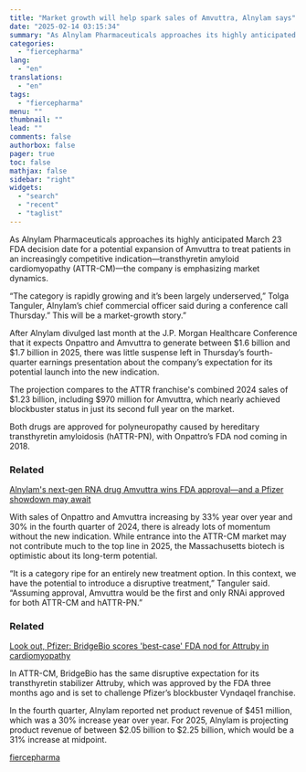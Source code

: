 ```yaml
---
title: "Market growth will help spark sales of Amvuttra, Alnylam says"
date: "2025-02-14 03:15:34"
summary: "As Alnylam Pharmaceuticals approaches its highly anticipated March 23 FDA decision date for a potential expansion of Amvuttra to treat patients in an increasingly competitive indication—transthyretin amyloid cardiomyopathy (ATTR-CM)—the company is emphasizing market dynamics. “The category is rapidly growing and it’s been largely underserved,” Tolga Tanguler, Alnylam’s chief commercial officer..."
categories:
  - "fiercepharma"
lang:
  - "en"
translations:
  - "en"
tags:
  - "fiercepharma"
menu: ""
thumbnail: ""
lead: ""
comments: false
authorbox: false
pager: true
toc: false
mathjax: false
sidebar: "right"
widgets:
  - "search"
  - "recent"
  - "taglist"
---
```


As Alnylam Pharmaceuticals approaches its highly anticipated March 23 FDA decision date for a potential expansion of Amvuttra to treat patients in an increasingly competitive indication—transthyretin amyloid cardiomyopathy (ATTR-CM)—the company is emphasizing market dynamics.

“The category is rapidly growing and it’s been largely underserved,” Tolga Tanguler, Alnylam’s chief commercial officer said during a conference call Thursday.” This will be a market-growth story.”

After Alnylam divulged last month at the J.P. Morgan Healthcare Conference that it expects Onpattro and Amvuttra to generate between $1.6 billion and $1.7 billion in 2025, there was little suspense left in Thursday’s fourth-quarter earnings presentation about the company’s expectation for its potential launch into the new indication.

The projection compares to the ATTR franchise's combined 2024 sales of $1.23 billion, including $970 million for Amvuttra, which nearly achieved blockbuster status in just its second full year on the market.

Both drugs are approved for polyneuropathy caused by hereditary transthyretin amyloidosis (hATTR-PN), with Onpattro’s FDA nod coming in 2018.

### Related



[Alnylam's next-gen RNA drug Amvuttra wins FDA approval—and a Pfizer showdown may await](/marketing/alnylams-next-gen-rna-drug-amvuttra-wins-fda-approval-blockbuster-pfizer-showdown-awaits)



With sales of Onpattro and Amvuttra increasing by 33% year over year and 30% in the fourth quarter of 2024, there is already lots of momentum without the new indication. While entrance into the ATTR-CM market may not contribute much to the top line in 2025, the Massachusetts biotech is optimistic about its long-term potential.

“It is a category ripe for an entirely new treatment option. In this context, we have the potential to introduce a disruptive treatment,” Tanguler said. “Assuming approval, Amvuttra would be the first and only RNAi approved for both ATTR-CM and hATTR-PN.”

### Related



[Look out, Pfizer: BridgeBio scores 'best-case' FDA nod for Attruby in cardiomyopathy](/pharma/comeback-story-bridgebio-scores-fda-nod-cardiomyopathy-set-take-pfizer)



In ATTR-CM, BridgeBio has the same disruptive expectation for its transthyretin stabilizer Attruby, which was approved by the FDA three months ago and is set to challenge Pfizer’s blockbuster Vyndaqel franchise.

In the fourth quarter, Alnylam reported net product revenue of $451 million, which was a 30% increase year over year. For 2025, Alnylam is projecting product revenue of between $2.05 billion to $2.25 billion, which would be a 31% increase at midpoint.

[fiercepharma](https://www.fiercepharma.com/pharma/alynylam-touts-amvuttras-potential-move-attr-cm-market-growth-story)
